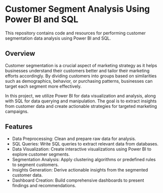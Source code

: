 # Customer Segment Analysis Using Power BI and SQL
This repository contains code and resources for performing customer segmentation data analysis using Power BI and SQL.
## Overview
Customer segmentation is a crucial aspect of marketing strategy as it helps businesses understand their customers better and tailor their marketing efforts accordingly. By dividing customers into groups based on similarities such as demographics, behavior, or purchasing patterns, businesses can target each segment more effectively.

In this project, we utilize Power BI for data visualization and analysis, along with SQL for data querying and manipulation. The goal is to extract insights from customer data and create actionable strategies for targeted marketing campaigns.
## Features
- Data Preprocessing: Clean and prepare raw data for analysis.
- SQL Queries: Write SQL queries to extract relevant data from databases.
- Data Visualization: Create interactive visualizations using Power BI to explore customer segments.
- Segmentation Analysis: Apply clustering algorithms or predefined rules to segment customers.
- Insights Generation: Derive actionable insights from the segmented customer data.
- Dashboard Creation: Build comprehensive dashboards to present findings and recommendations.
